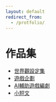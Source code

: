 ```yaml
---
layout: default
redirect_from:
  - /protfolio/
---
```


# 作品集

* [世界觀設定集](/SettingBook)
* [遊戲企劃](./Siegel%20Battle)
* [AI輔助遊戲編劇](./StM4H4)
* [小短文](./Novel)